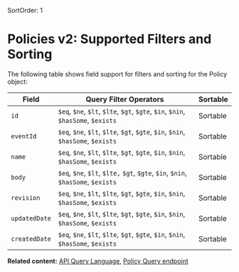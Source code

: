 SortOrder: 1
# Policies v2: Supported Filters and Sorting

The following table shows field support for filters and sorting for the Policy object:

| Field              | Query Filter Operators                                                            | Sortable |
|--------------------|-----------------------------------------------------------------------------------|----------|
| `id`               | `$eq`, `$ne`, `$lt`, `$lte`, `$gt`, `$gte`, `$in`, `$nin`, `$hasSome`, `$exists`  | Sortable |
| `eventId`          | `$eq`, `$ne`, `$lt`, `$lte`, `$gt`, `$gte`, `$in`, `$nin`, `$hasSome`, `$exists`  | Sortable |
| `name`             | `$eq`, `$ne`, `$lt`, `$lte`, `$gt`, `$gte`, `$in`, `$nin`, `$hasSome`, `$exists`  | Sortable |
| `body`             | `$eq`, `$ne`, `$lt`, `$lte,` `$gt`, `$gte`, `$in`, `$nin`, `$hasSome`, `$exists`  | Sortable |
| `revision`         | `$eq`, `$ne`, `$lt`, `$lte`, `$gt`, `$gte`, `$in`, `$nin`, `$hasSome`, `$exists`  | Sortable |      
| `updatedDate`      | `$eq`, `$ne`, `$lt`, `$lte`, `$gt`, `$gte`, `$in`, `$nin`, `$hasSome`, `$exists`  | Sortable |
| `createdDate`      | `$eq`, `$ne`, `$lt`, `$lte`, `$gt`, `$gte`, `$in`, `$nin`, `$hasSome`, `$exists`  | Sortable |

__Related content:__
[API Query Language](https://dev.wix.com/api/rest/getting-started/api-query-language),
[Policy Query endpoint](https://dev.wix.com/api/rest/wix-events/policy-v2/query-policies)